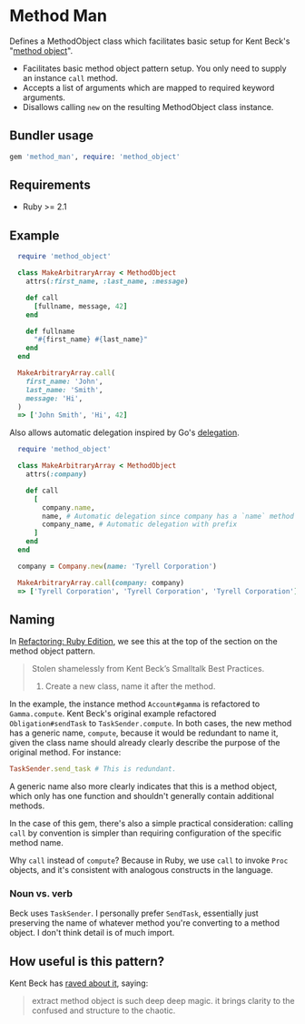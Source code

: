 # Method Man

Defines a MethodObject class which facilitates basic setup for Kent Beck's "[method object](http://c2.com/cgi/wiki?MethodObject)".

* Facilitates basic method object pattern setup. You only need to supply an instance `call` method.
* Accepts a list of arguments which are mapped to required keyword arguments.
* Disallows calling `new` on the resulting MethodObject class instance.

## Bundler usage

```ruby
gem 'method_man', require: 'method_object'
```

## Requirements
* Ruby >= 2.1

## Example

```ruby
  require 'method_object'

  class MakeArbitraryArray < MethodObject
    attrs(:first_name, :last_name, :message)

    def call
      [fullname, message, 42]
    end

    def fullname
      "#{first_name} #{last_name}"
    end
  end

  MakeArbitraryArray.call(
    first_name: 'John',
    last_name: 'Smith',
    message: 'Hi',
  )
  => ['John Smith', 'Hi', 42]
```

Also allows automatic delegation inspired by Go's
[delegation](https://nathany.com/good/).


```ruby
  require 'method_object'

  class MakeArbitraryArray < MethodObject
    attrs(:company)

    def call
      [
        company.name,
        name, # Automatic delegation since company has a `name` method
        company_name, # Automatic delegation with prefix
      ]
    end
  end

  company = Company.new(name: 'Tyrell Corporation')

  MakeArbitraryArray.call(company: company)
  => ['Tyrell Corporation', 'Tyrell Corporation', 'Tyrell Corporation']
```

## Naming

In [Refactoring: Ruby Edition](http://www.informit.com/store/refactoring-ruby-edition-9780321603500), we see this at the top of the section on the method object pattern.

> Stolen shamelessly from Kent Beck’s Smalltalk Best Practices.
> 1. Create a new class, name it after the method.

In the example, the instance method `Account#gamma` is refactored to `Gamma.compute`. Kent Beck's original example refactored `Obligation#sendTask` to `TaskSender.compute`. In both cases, the new method has a generic name, `compute`, because it would be redundant to name it, given the class name should already clearly describe the purpose of the original method. For instance:

```ruby
TaskSender.send_task # This is redundant.
```

A generic name also more clearly indicates that this is a method object, which only has one function and shouldn't generally contain additional methods.

In the case of this gem, there's also a simple practical consideration: calling `call` by convention is simpler than requiring configuration of the specific method name.

Why `call` instead of `compute`? Because in Ruby, we use `call` to invoke `Proc` objects, and it's consistent with analogous constructs in the language.

### Noun vs. verb

Beck uses `TaskSender`. I personally prefer `SendTask`, essentially just preserving the name of whatever method you're converting to a method object. I don't think detail is of much import.

## How useful is this pattern?
Kent Beck has [raved about it](https://twitter.com/kentbeck/status/195168291134783489), saying:

> extract method object is such deep deep magic. it brings clarity to the confused and structure to the chaotic.
